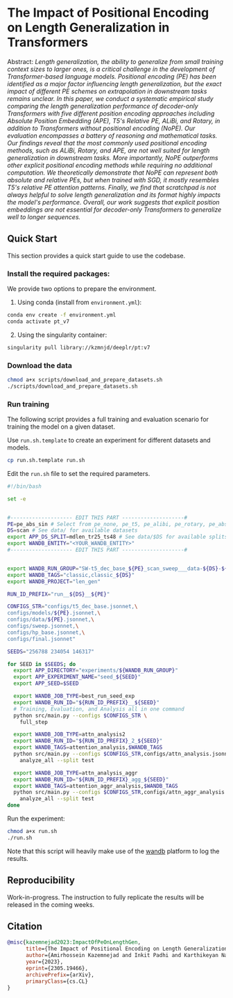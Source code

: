 # The Impact of Positional Encoding on Length Generalization in Transformers

Abstract:
*Length generalization, the ability to generalize from small training context sizes to larger ones, is a critical challenge in the development of Transformer-based language models. Positional encoding (PE) has been identified as a major factor influencing length generalization, but the exact impact of different PE schemes on extrapolation in downstream tasks remains unclear. In this paper, we conduct a systematic empirical study comparing the length generalization performance of decoder-only Transformers with five different position encoding approaches including Absolute Position Embedding (APE), T5's Relative PE, ALiBi, and Rotary, in addition to Transformers without positional encoding (NoPE). Our evaluation encompasses a battery of reasoning and mathematical tasks. Our findings reveal that the most commonly used positional encoding methods, such as ALiBi, Rotary, and APE, are not well suited for length generalization in downstream tasks. More importantly, NoPE outperforms other explicit positional encoding methods while requiring no additional computation. We theoretically demonstrate that NoPE can represent both absolute and relative PEs, but when trained with SGD, it mostly resembles T5's relative PE attention patterns. Finally, we find that scratchpad is not always helpful to solve length generalization and its format highly impacts the model's performance. Overall, our work suggests that explicit position embeddings are not essential for decoder-only Transformers to generalize well to longer sequences.*


## Quick Start
This section provides a quick start guide to use the codebase. 

### Install the required packages:
We provide two options to prepare the environment.
1. Using conda (install from `environment.yml`):
```bash
conda env create -f environment.yml
conda activate pt_v7
```
2. Using the singularity container:
```bash
singularity pull library://kzmnjd/deeplr/pt:v7
```

### Download the data
```bash
chmod a+x scripts/download_and_prepare_datasets.sh
./scripts/download_and_prepare_datasets.sh
```

### Run training
The following script provides a full training and evaluation scenario for training the model on a given dataset.

Use `run.sh.template` to create an experiment for different datasets and models. 
```bash
cp run.sh.template run.sh
```

Edit the `run.sh` file to set the required parameters. 
```bash
#!/bin/bash

set -e


#-------------------- EDIT THIS PART --------------------#
PE=pe_abs_sin # Select from pe_none, pe_t5, pe_alibi, pe_rotary, pe_abs_sin
DS=scan # See data/ for available datasets
export APP_DS_SPLIT=mdlen_tr25_ts48 # See data/$DS for available splits
export WANDB_ENTITY="<YOUR_WANDB_ENTITY>"
#-------------------- EDIT THIS PART --------------------#


export WANDB_RUN_GROUP="SW-t5_dec_base_${PE}_scan_sweep___data-${DS}-${APP_DS_SPLIT}"
export WANDB_TAGS="classic,classic_${DS}"
export WANDB_PROJECT="len_gen"

RUN_ID_PREFIX="run__${DS}__${PE}"

CONFIGS_STR="configs/t5_dec_base.jsonnet,\
configs/models/${PE}.jsonnet,\
configs/data/${PE}.jsonnet,\
configs/sweep.jsonnet,\
configs/hp_base.jsonnet,\
configs/final.jsonnet"

SEEDS="256788 234054 146317"

for SEED in $SEEDS; do
  export APP_DIRECTORY="experiments/${WANDB_RUN_GROUP}"
  export APP_EXPERIMENT_NAME="seed_${SEED}"
  export APP_SEED=$SEED

  export WANDB_JOB_TYPE=best_run_seed_exp
  export WANDB_RUN_ID="${RUN_ID_PREFIX}__${SEED}"
  # Training, Evaluation, and Analysis all in one command
  python src/main.py --configs $CONFIGS_STR \
    full_step

  export WANDB_JOB_TYPE=attn_analysis2
  export WANDB_RUN_ID="${RUN_ID_PREFIX}_2_${SEED}"
  export WANDB_TAGS=attention_analysis,$WANDB_TAGS
  python src/main.py --configs $CONFIGS_STR,configs/attn_analysis.jsonnet \
    analyze_all --split test

  export WANDB_JOB_TYPE=attn_analysis_aggr
  export WANDB_RUN_ID="${RUN_ID_PREFIX}_agg_${SEED}"
  export WANDB_TAGS=attention_aggr_analysis,$WANDB_TAGS
  python src/main.py --configs $CONFIGS_STR,configs/attn_aggr_analysis.jsonnet \
    analyze_all --split test
done
```

Run the experiment:
```bash
chmod a+x run.sh
./run.sh
```

Note that this script will heavily make use of the [wandb](https://wandb.ai/) platform to log the results.


## Reproducibility
Work-in-progress. The instruction to fully replicate the results will be released in the coming weeks. 

## Citation
```bibtex
@misc{kazemnejad2023:ImpactOfPeOnLengthGen,
      title={The Impact of Positional Encoding on Length Generalization in Transformers}, 
      author={Amirhossein Kazemnejad and Inkit Padhi and Karthikeyan Natesan Ramamurthy and Payel Das and Siva Reddy},
      year={2023},
      eprint={2305.19466},
      archivePrefix={arXiv},
      primaryClass={cs.CL}
}
```
